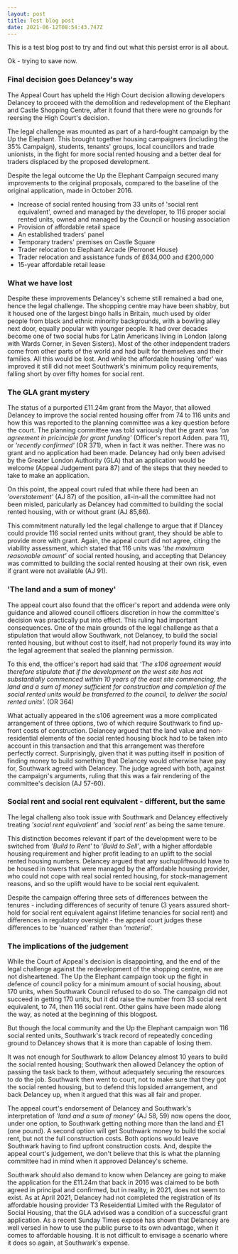 ```yaml
---
layout: post
title: Test blog post
date: 2021-06-12T08:54:43.747Z
---
```

This is a test blog post to try and find out what this persist error is all about.

Ok - trying to save now.

### Final decision goes Delancey's way

The Appeal Court has upheld the High Court decision allowing developers Delancey to proceed with the demolition and redevelopment of the Elephant and Castle Shopping Centre, after it found that there were no grounds for reersing the High Court's decision.

The legal challenge was mounted as part of a hard-fought campaign by the Up the Elephant.  This brought together housing campaigners (including the 35% Campaign), students, tenants' groups, local councillors and trade unionists, in the fight for more social rented housing and a better deal for traders displaced by the proposed development.

Despite the legal outcome the Up the Elephant Campaign secured many improvements to the original proposals, compared to the baseline of the original application, made in October 2016.

* Increase of social rented housing from 33 units of 'social rent equivalent', owned and managed by the developer, to 116 proper social rented units, owned and managed by the Council or housing association
* Provision of affordable retail space
* An established traders' panel
* Temporary traders' premises on Castle Square
* Trader relocation to Elephant Arcade (Perronet House)
* Trader relocation and assistance funds of £634,000 and £200,000
* 15-year affordable retail lease

### What we have lost

Despite these improvements Delancey's scheme still remained a bad one, hence the legal challenge.  The shopping centre may have been shabby, but it housed one of the largest bingo halls in Britain, much used by older people from black and ethnic minority backgrounds, with a bowling alley next door, equally popular with younger people.  It had over decades become one of two social hubs for Latin Americans living in London (along with Wards Corner, in Seven Sisters).  Most of the other independent traders come from other parts of the world and had built for themselves and their families.  All this would be lost.  And while the affordable housing 'offer' was improved it still did not meet Southwark's minimum policy requirements, falling short by over fifty homes for social rent.

### The GLA grant mystery

The status of a purported £11.24m grant from the Mayor, that allowed Delancey to improve the social rented housing offer from 74 to 116 units and how this was reported to the planning committee was a key question before the court. The planning committee was told variously that the grant was *'an agreement in pricinciple for grant funding'* (Officer's report Adden. para 11), or *'recently confirmed'* (OR 371), when in fact it was neither.  There was no grant and no application had been made.  Delancey had only been advised by the Greater London Authority (GLA) that an application would be welcome (Appeal Judgement  para 87) and of the steps that they needed to take to make an application.

On this point, the appeal court ruled that while there had been an *'overstatement'* (AJ 87) of the position, all-in-all the committee had not been misled, paricularly as Delancey had committed to building the social rented housing, with or without grant (AJ 85,86).

This commitment naturally led the legal challenge to argue that if Dlancey could provide 116 social rented units without grant, they should be able to provide more with grant.  Again, the appeal court did not agree, citing the viability assessment, which stated that 116 units was *'the maximum reasonable amount'* of social rented housing, and accepting that Delancey was committed to building the social rented housing at their own risk, even if grant were not available (AJ 91).

### 'The land and a sum of money'

The appeal court also found that the officer's report and addenda were only guidance and allowed council officers discretion in how the committee's decision was practically put into effect.  This ruling had important consequences.  One of the main grounds of the legal challenge as that a stipulation that would allow Southwark, not Delancey, to build the social rented housing, but without cost to itself, had not properly found its way into the legal agreement that sealed the planning permission.

To this end, the officer's report had said that *'The s106 agreement would therefore stipulate that if the development on the west site has not substantially commenced within 10 years of the east site commencing, the land and a sum of money sufficient for construction and completion of the social rented units would be transferred to the council, to deliver the social rented units'.* (OR 364)

What actually appeared in the s106 agreement was a more complicated arrangement of three options, two of which require Southwark to find up-front costs of construction.  Delancey argued that the land value and non-residential elements of the social rented housing block had to be taken into account in this transaction and that this arrangement was therefore perfectly correct.  Surprisingly, given that it was putting itself in position of finding money to build something that Delancey would otherwise have pay for, Southwark agreed with Delancey.  The judge agreed with both, against the campaign's arguments, ruling that this was a fair rendering of the committee's decision (AJ 57-60).

### Social rent and social rent equivalent - different, but the same

The legal challeng also took issue with Southwark and Delancey effectively treating *'social rent equivalent'* and *'social rent'* as being the same tenure.

This distinction becomes relevant if part of the development were to be switched from *'Build to Rent'* to *'Build to Sell'*, with a higher affordable housing requirement and higher profit leading to an uplift to the social rented housing numbers.  Delancey argued that any suchupliftwould have to be housed in towers that were managed by the affordable housing provider, who could not cope with real social rented housing, for stock-management reasons, and so the uplift would have to be social rent equivalent.

Despite the campaign offering three sets of differences between the tenures - including differences of security of tenure (3 years assured short-hold for social rent equivalent against lifetime tenancies for social rent) and differences in regulatory oversight - the appeal court judges these differences to be 'nuanced' rather than *'material'.*

### The implications of the judgement

While the Court of Appeal's decision is disappointing, and the end of the legal challenge against the redevelopment of the shopping centre, we are not disheartened.  The Up the Elephant campaign took up the fight in defence of council policy for a minimum amount of social housing, about 170 units, when Southwark Council refused to do so.  The campaign did not succeed in getting 170 units, but it did raise the number from 33 social rent equivalent, to 74, then 116 social rent.  Other gains have been made along the way, as noted at the beginning of this blogpost.

But though the local community and the Up the Elephant campaign won 116 social rented units, Southwark's track record of repeatedly conceding ground to Delancey shows that it is more than capable of losing them.

It was not enough for Southwark to allow Delancey almost 10 years to build the social rented housing; Southwark then allowed Delancey the option of passing the task back to them, without adequately securing the resources to do the job.  Southwark then went to court, not to make sure that they got the social rented housing, but to defend this lopsided arrangement, and back Delancey up, when it argued that this was all fair and proper.

The appeal court's endorsement of Delancey and Southwark's interpretation of *'land and a sum of money'* (AJ 58, 59) now opens the door, under one option, to Southwark getting nothing more than the land and £1 (one pound).  A second option will get Southwark money to build the social rent, but not the full construction costs.  Both options would leave Southwark having to find upfront construction costs.  And, despite the appeal court's judgement, we don't believe that this is what the planning committee had in mind when it approved Delancey's scheme.

Southwark should also demand to know when Delancey are going to make the application for the £11.24m that back in 2016 was claimed to be both agreed in principal and confirmed, but in reality, in 2021, does not seem to exist.  As at April 2021, Delancey had not completed the registration of its affordable housing provider T3 Reseidential Limited with the Regulator of Social Housing, that the GLA advised was a condition of a successful grant application.  As a recent Sunday Times exposé has shown that Delancey are well versed in how to use the public purse to its own advantage, when it comes to affordable housing.  It is not difficult to envisage a scenario where it does so again, at Southwark's expense.















###